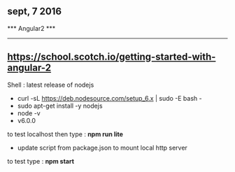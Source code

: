 sept, 7 2016
---
*** Angular2 ***
****************

https://school.scotch.io/getting-started-with-angular-2
---

Shell : latest release of nodejs

+ curl -sL https://deb.nodesource.com/setup_6.x | sudo -E bash -
+ sudo apt-get install -y nodejs
+ node -v
+ v6.0.0

to test localhost then type : **npm run lite**

+ update script from package.json to mount local http server 

to test type : **npm	start**
